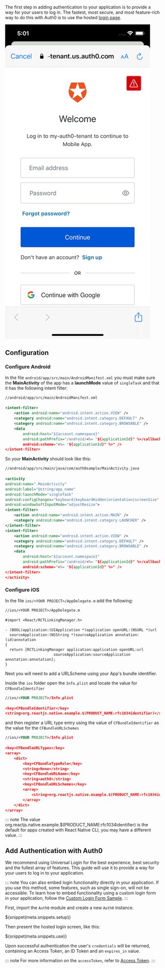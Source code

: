 The first step in adding authentication to your application is to provide a way for your users to log in. The fastest, most secure, and most feature-rich way to do this with Auth0 is to use the hosted [login page](/hosted-pages/login).

<div class="phone-mockup"><img src="/media/articles/native-platforms/ios-swift/lock_centralized_login.png" alt="Login Page"></div>

## Configuration

### Configure Android

In the file `android/app/src/main/AndroidManifest.xml` you must make sure the **MainActivity** of the app has a **launchMode** value of `singleTask` and that it has the following intent filter:

```xml
//android/app/src/main/AndroidManifest.xml

<intent-filter>
    <action android:name="android.intent.action.VIEW" />
    <category android:name="android.intent.category.DEFAULT" />
    <category android:name="android.intent.category.BROWSABLE" />
    <data
        android:host="${account.namespace}"
        android:pathPrefix="/android/<%= "${applicationId}" %>/callback"
        android:scheme="<%= "${applicationId}" %>" />
</intent-filter>
```

So your **MainActivity** should look like this:

```xml
//android/app/src/main/java/com/auth0sample/MainActivity.java

<activity
android:name=".MainActivity"
android:label="@string/app_name"
android:launchMode="singleTask"
android:configChanges="keyboard|keyboardHidden|orientation|screenSize"
android:windowSoftInputMode="adjustResize">
<intent-filter>
    <action android:name="android.intent.action.MAIN" />
    <category android:name="android.intent.category.LAUNCHER" />
</intent-filter>
<intent-filter>
    <action android:name="android.intent.action.VIEW" />
    <category android:name="android.intent.category.DEFAULT" />
    <category android:name="android.intent.category.BROWSABLE" />
    <data
        android:host="${account.namespace}"
        android:pathPrefix="/android/<%= "${applicationId}" %>/callback"
        android:scheme="<%= "${applicationId}" %>" />
</intent-filter>
</activity>
```

### Configure iOS

In the file `ios/<YOUR PROJECT>/AppDelegate.m` add the following:

```objc
//ios/<YOUR PROJECT>/AppDelegate.m

#import <React/RCTLinkingManager.h>

- (BOOL)application:(UIApplication *)application openURL:(NSURL *)url
  sourceApplication:(NSString *)sourceApplication annotation:(id)annotation
{
  return [RCTLinkingManager application:application openURL:url
                      sourceApplication:sourceApplication annotation:annotation];
}
```

Next you will need to add a URLScheme using your App's bundle identifier.

Inside the `ios` folder open the `Info.plist` and locate the value for `CFBundleIdentifier`

```xml
//ios/<YOUR PROJECT>/Info.plist

<key>CFBundleIdentifier</key>
<string>org.reactjs.native.example.$(PRODUCT_NAME:rfc1034identifier)</string>
```

and then register a URL type entry using the value of `CFBundleIdentifier` as the value for the `CFBundleURLSchemes`

```xml
//ios/<YOUR PROJECT>/Info.plist

<key>CFBundleURLTypes</key>
<array>
    <dict>
        <key>CFBundleTypeRole</key>
        <string>None</string>
        <key>CFBundleURLName</key>
        <string>auth0</string>
        <key>CFBundleURLSchemes</key>
        <array>
            <string>org.reactjs.native.example.$(PRODUCT_NAME:rfc1034identifier)</string>
        </array>
    </dict>
</array>
```

::: note
The value org.reactjs.native.example.$(PRODUCT_NAME:rfc1034identifier) is the default for apps created with React Native CLI, you may have a different value.
:::

## Add Authentication with Auth0

We recommend using Universal Login for the best experience, best security and the fullest array of features. This guide will use it to provide a way for your users to log in to your application.

::: note
You can also embed login functionality directly in your application. If you use this method, some features, such as single sign-on, will not be accessible.
To learn how to embed functionality using a custom login form in your application, follow the [Custom Login Form Sample](https://github.com/auth0-samples/auth0-react-native-sample/tree/Embedded/01-Custom-Form).
:::

First, import the `Auth0` module and create a new `Auth0` instance.

${snippet(meta.snippets.setup)}

Then present the hosted login screen, like this:

${snippet(meta.snippets.use)}

Upon successful authentication the user's `credentials` will be returned, containing an Access Token, an ID Token and an `expires_in` value.

::: note
For more information on the `accessToken`, refer to [Access Token](/tokens/access-token).
:::
